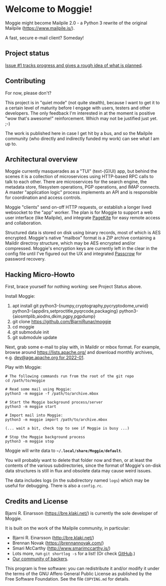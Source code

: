 # Welcome to Moggie!

Moggie might become Mailpile 2.0 - a Python 3 rewrite of the original
Mailpile (<https://www.mailpile.is/>).

A fast, secure e-mail client? Someday!


## Project status

[Issue #1 tracks progress and gives a rough idea of what is planned](https://github.com/BjarniRunar/moggie/issues/1).


## Contributing

For now, please don't?

This project is in "quiet mode" (not quite stealth), because I want to
get it to a certain level of maturity before I engage with users,
testers and other developers. The only feedback I'm interested in at the
moment is positive "wow that's awesome!" reinforcement. Which may not be
justified just yet. ;-)

The work is published here in case I get hit by a bus, and so the
Mailpile community (who directly and indirectly funded my work) can see
what I am up to.



## Architectural overview

Moggie currently masquerades as a "TUI" (text-(G)UI) app, but behind the
scenes it is a collection of microservices using HTTP-based RPC calls to
talk to each other. There are microservices for the search engine, the
metadata store, filesystem operations, PGP operations, and IMAP
connects. A master "application logic" process implements an API and is
responsible for coordination and access controls.

Moggie "clients" send on-off HTTP requests, or establish a longer lived
websocket to the "app" worker. The plan is for Moggie to support a web
user interface (like Mailpile), and integrate
[PageKite](https://pagekite.net/) for easy remote access and
collaboration.

Structured data is stored on disk using binary records, most of which is
AES encrypted. Moggie's native "mailbox" format is a ZIP archive
containing a Maildir directroy structure, which may be AES encrypted
and/or compressed. Moggie's encryption keys are currently left in the
clear in the config file until I've figured out the UX and integrated
[Passcrow](https://passcrow.org/) for password recovery.


## Hacking Micro-Howto

First, brace yourself for nothing working: see Project Status above.

Install Moggie:

   1. apt install git python3-{numpy,cryptography,pycryptodome,urwid}
                      python3-{appdirs,setproctitle,pyqrcode,packaging}
                      python3-{aiosmtplib,aiodns,dkim,pgpy,pgpdump}
   2. git clone https://github.com/BjarniRunar/moggie
   3. cd moggie
   4. git submodule init
   5. git submodule update

Next, grab some e-mail to play with, in Maildir or mbox format. For example,
browse around <https://lists.apache.org/> and download monthly archives, e.g.
[dev@age.apache.org for 2022-01](https://lists.apache.org/api/mbox.lua?list=dev@age.apache.org&date=2022-01).

Play with Moggie:

    # The following commands run from the root of the git repo
    cd /path/to/moggie

    # Read some mail using Moggie:
    python3 -m moggie -f /path/to/archive.mbox

    # Start the Moggie background process/server
    python3 -m moggie start

    # Import mail into Moggie:
    python3 -m moggie import /path/to/archive.mbox

    (... wait a bit, check top to see if Moggie is busy ...)

    # Stop the Moggie background process
    python3 -m moggie stop

Moggie will write data to **`~/.local/share/Moggie/default`**.

You will probably want to delete that folder now and then, or at least
the contents of the various subdirectories, since the format of Moggie's
on-disk data structures is still in flux and obsolete data may cause
weird issues.

The data includes logs (in the subdirectory named `logs`) which may be
useful for debugging. There is also a `config.rc`.



## Credits and License ##

Bjarni R. Einarsson (<https://bre.klaki.net/>) is currently the sole
developer of Moggie.

It is built on the work of the Mailpile community, in particular:

- Bjarni R. Einarsson (<http://bre.klaki.net/>)
- Brennan Novak (<https://brennannovak.com/>)
- Smari McCarthy (<http://www.smarimccarthy.is/>)
- Lots more, run `git shortlog -s` for a list! (Or check
  [GitHub](https://github.com/mailpile/Mailpile/graphs/contributors).)
- [Our community of backers](https://www.mailpile.is/#community).

This program is free software: you can redistribute it and/or modify it
under the terms of the GNU Affero General Public License as published by
the Free Software Foundation. See the file `COPYING.md` for details.

